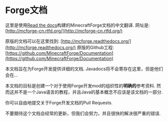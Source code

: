 # Forge文档

这里是使用[Read the docs](https://readthedocs.org/)构建的MinecraftForge文档的中文翻译. 网址是: [http://mcforge-cn.rtfd.org/](http://mcforge-cn.rtfd.org/)

原版的文档可以在这里找到: [http://mcforge.readthedocs.org/](http://mcforge.readthedocs.org/)
原版的Github工程: [https://github.com/MinecraftForge/Documentation](https://github.com/MinecraftForge/Documentation)

本文档旨在为Forge开发提供详细的文档. Javadocs将不会寄存在这里，但是他们会在...

本文档的目标是创建一个对于使用Forge开发mod的组织性的**明确的**参考资料. 然而这并不是一个Java语言的教程，并且Java的基本概念不应该是该文档的一部分.

你可以自由地提交关于Forge开发文档的Pull Requests.

不要期待这个文档会经常的更新，但我们会努力，并且很快的解决很严重的错误.
